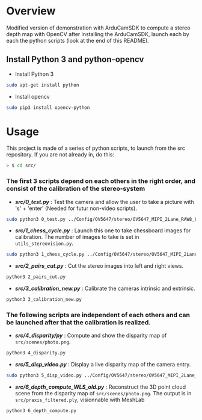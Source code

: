 # Overview

Modified version of demonstration with ArduCamSDK to compute a stereo depth map with OpenCV
after installing the ArduCamSDK, launch each by each the python scripts (look at the end of this README).

## Install Python 3 and python-opencv
- Install Python 3
 ```bash
 sudo apt-get install python
 ``` 

- Install opencv
```Bash
sudo pip3 install opencv-python
```

# Usage
This project is made of a series of python scripts, to launch from the src repository.
If you are not already in, do this:
```Bash
> $ cd src/
```
### The first 3 scripts depend on each others in the right order, and consist of the calibration of the stereo-system
- **_src/0_test.py_** : Test the camera and allow the user to take a picture with 's' + 'enter' 
(Needed for futur non-video scripts).
 ```bash
sudo python3 0_test.py ../Config/OV5647/stereo/OV5647_MIPI_2Lane_RAW8_8b_2592x1944_BA.cfg
```
- **_src/1_chess_cycle.py_** : Launch this one to take chessboard images for calibration. 
The number of images to take is set in `utils_stereovision.py`.
 ```bash
sudo python3 1_chess_cycle.py ../Config/OV5647/stereo/OV5647_MIPI_2Lane_RAW8_8b_2592x1944_BA.cfg
```
- **_src/2_pairs_cut.py_** : Cut the stereo images into left and right views.
 ```bash
python3 2_pairs_cut.py
```
- **_src/3_calibration_new.py_** : Calibrate the cameras intrinsic and extrinsic.
 ```bash
python3 3_calibration_new.py
```
### The following scripts are independent of each others and can be launched after that the calibration is realized.
- **_src/4_disparity/py_** : Compute and show the disparity map of `src/scenes/photo.png`.
 ```bash
python3 4_disparity.py
```
- **_src/5_disp_video.py_** : Display a live disparity map of the camera entry.
 ```bash
sudo python3 5_disp_video.py ../Config/OV5647/stereo/OV5647_MIPI_2Lane_RAW8_8b_2592x1944_BA.cfg
```
- **_src/6_depth_compute_WLS_old.py_** : Reconstruct the 3D point cloud scene 
from the disparity map of `src/scenes/photo.png`. 
The output is in `src/praxis_filtered.ply`, visionnable with MeshLab
 ```bash
python3 6_depth_compute.py
```
